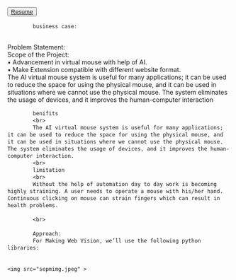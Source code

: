 <button class="
                  resumeButton
                  bg-white
                  hover:bg-gray-100
                  text-white-800
                  font-semibold
                  py-2
                  px-4
                  border border-gray-400
                  rounded
                  shadow
                ">
              <a href="sepm.pdf" target="_blank">Resume</a>
            </button>

            business case:
<br>
            Problem Statement:
            <br>
            Scope of the Project:
            <br>
            • Advancement in virtual mouse with help of AI.
            <br>
            • Make Extension compatible with different website format.
            <br>
            The AI virtual mouse system is useful for many applications; it can be used to reduce the space for using the physical mouse, and it can be used in situations where we cannot use the physical mouse. The system eliminates the usage of devices, and it improves the human-computer interaction
            <br>
            
            benifits
            <br>
            The AI virtual mouse system is useful for many applications; it can be used to reduce the space for using the physical mouse, and it can be used in situations where we cannot use the physical mouse. The system eliminates the usage of devices, and it improves the human-computer interaction.
            <br>
            limitation 
            <br>
            Without the help of automation day to day work is becoming highly straining. A user needs to operate a mouse with his/her hand. Continuous clicking on mouse can strain fingers which can result in health problems.
            
            <br>
            
            Approach:
            For Making Web Vision, we’ll use the following python libraries:
            ￼
            
    <img src="sepmimg.jpeg" >  
